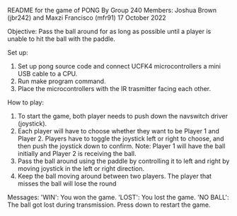 README for the game of PONG
By Group 240
Members: Joshua Brown (jbr242) and Maxzi Francisco (mfr91)
17 October 2022

Objective:
Pass the ball around for as long as possible until a player is unable to hit the ball with the paddle.

Set up:
1. Set up pong source code and connect UCFK4 microcontrollers a mini USB cable to a CPU.
2. Run make program command.
3. Place the microcontrollers with the IR trasmitter facing each other.

How to play:
1. To start the game, both player needs to push down the navswitch driver (joystick).
2. Each player will have to choose whether they want to be Player 1 and Player 2. 
   Players have to toggle the joystick left or right to choose, and then push the joystick down to confirm.
   Note: 
        Player 1 will have the ball initially and Player 2 is receiving the ball.
3. Pass the ball around using the paddle by controlling it to left and right by moving joystick in the left or right direction.
4. Keep the ball moving around between two players. The player that misses the ball will lose the round

Messages:
    'WIN': You won the game.
    'LOST': You lost the game.
    'NO BALL': The ball got lost during transmission. Press down to restart the game.
    